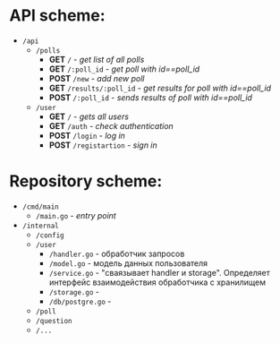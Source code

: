 # API scheme:

* `/api`
  * `/polls`
    * **GET** `/` - *get list of all polls*
    * **GET** `/:poll_id` - *get poll with id==poll_id*
    * **POST** `/new` - *add new poll*
    * **GET** `/results/:poll_id` - *get results for poll with id==poll_id*
    * **POST** `/:poll_id` - *sends results of poll with id==poll_id*
  * `/user`
    * **GET** `/` - *gets all users*
    * **GET** `/auth` - *check authentication*
    * **POST** `/login` - *log in*
    * **POST** `/registartion` - *sign in*
    
# Repository scheme:

- `/cmd/main`
  - `/main.go` - *entry point* 
- `/internal`
  - `/config`
  - `/user`
    - `/handler.go` - обработчик запросов
    - `/model.go` - модель данных пользователя
    - `/service.go` - "сваязывает handler и storage". Определяет интерфейс взаимодействия обработчика с хранилищем
    - `/storage.go` - 
    - `/db/postgre.go` - 
  - `/poll`
  - `/question`
  - `/...`
